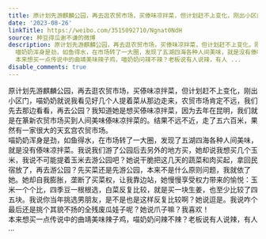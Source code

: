```yaml
---
title: 原计划先游麒麟公园，再去逛农贸市场，买傣味凉拌菜，但计划赶不上变化，刚出小区门，喵奶奶就说我看见好几个人提着菜从那边走来，农贸市场肯定不远，我们先去那...
date: '2023-08-26'
linkTitle: https://weibo.com/3515092710/Ngnat0NdH
source: 种豆得瓜谢不谦的微博
description: 原计划先游麒麟公园，再去逛农贸市场，买傣味凉拌菜，但计划赶不上变化，刚出小区门，喵奶奶就说我看见好几个人提着菜从那边走来，农贸市场肯定不远，我们先去那边看看，再去公园？我知道她是想买傣味凉拌菜，因为去年在昆明，我们就是在篆新农贸市场买到人间美味傣味凉拌菜的。结果不远不近，走了五六百米，果然有一家很大的天玄宫农贸市场。<br>
  喵奶奶浑身是劲，如鱼得水，在市场转了一大圈，发现了五湖四海各种人间美味，就是没有傣味凉拌菜。我说我们游了公园后去另外的地方买，她却说我想买几个玉米，我说不可能提着玉米去游公园吧？她说干脆把这几天的蔬菜和肉买起，拿回民宿放了，再去游公园？先买菜还是先游公园，本来不是什么原则问题，我就依了她。她却自我膨胀，垄断了买菜权，让我靠边站，她慢慢享受权力带来的愉悦：玉米一个个比，四季豆一根根选，白菜反复比较，就是买一块生姜，也至少比较了四五块。我说你当年挑选男朋友，是不是也是这样反复比较啊？她说逗是。我说咋个最后还是挑个其貌不扬的全残废瓜娃子呢？她说爪子嘛？我喜欢！<br>
  本来想买一点传说中的曲靖美味辣子鸡，喵奶奶问辣不辣？老板说有人说辣，有人 ...
disable_comments: true
---
```

原计划先游麒麟公园，再去逛农贸市场，买傣味凉拌菜，但计划赶不上变化，刚出小区门，喵奶奶就说我看见好几个人提着菜从那边走来，农贸市场肯定不远，我们先去那边看看，再去公园？我知道她是想买傣味凉拌菜，因为去年在昆明，我们就是在篆新农贸市场买到人间美味傣味凉拌菜的。结果不远不近，走了五六百米，果然有一家很大的天玄宫农贸市场。<br> 喵奶奶浑身是劲，如鱼得水，在市场转了一大圈，发现了五湖四海各种人间美味，就是没有傣味凉拌菜。我说我们游了公园后去另外的地方买，她却说我想买几个玉米，我说不可能提着玉米去游公园吧？她说干脆把这几天的蔬菜和肉买起，拿回民宿放了，再去游公园？先买菜还是先游公园，本来不是什么原则问题，我就依了她。她却自我膨胀，垄断了买菜权，让我靠边站，她慢慢享受权力带来的愉悦：玉米一个个比，四季豆一根根选，白菜反复比较，就是买一块生姜，也至少比较了四五块。我说你当年挑选男朋友，是不是也是这样反复比较啊？她说逗是。我说咋个最后还是挑个其貌不扬的全残废瓜娃子呢？她说爪子嘛？我喜欢！<br> 本来想买一点传说中的曲靖美味辣子鸡，喵奶奶问辣不辣？老板说有人说辣，有人 ...